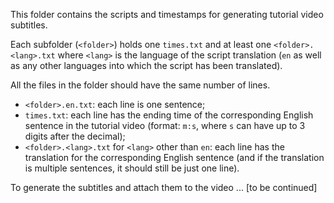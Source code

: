 This folder contains the scripts and timestamps for generating tutorial video subtitles.

Each subfolder (`<folder>`) holds one `times.txt` and at least one `<folder>.<lang>.txt` where `<lang>` is the language
of the script translation (`en` as well as any other languages into which the script has been translated).

All the files in the folder should have the same number of lines.

- `<folder>.en.txt`: each line is one sentence;
- `times.txt`: each line has the ending time of the corresponding English sentence in the tutorial video (format: `m:s`,
  where `s` can have up to 3 digits after the decimal);
- `<folder>.<lang>.txt` for `<lang>` other than `en`: each line has the translation for the corresponding English
  sentence (and if the translation is multiple sentences, it should still be just one line).

To generate the subtitles and attach them to the video ... [to be continued]
